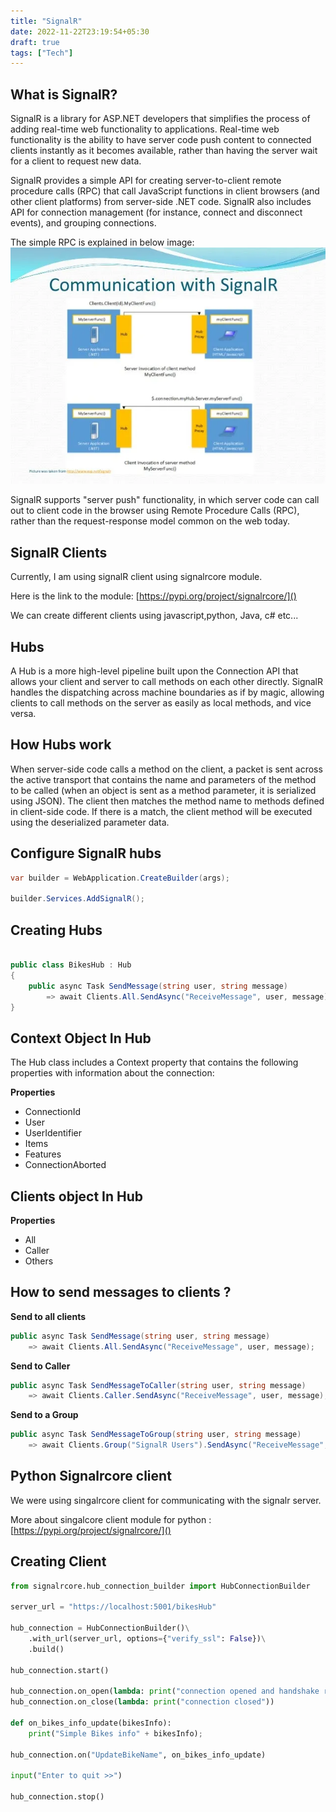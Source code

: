 ```yaml
---
title: "SignalR"
date: 2022-11-22T23:19:54+05:30
draft: true
tags: ["Tech"]
---
```


## What is SignalR?

SignalR is a library for ASP.NET developers that simplifies the process of adding real-time web functionality to applications. Real-time web functionality is the ability to have server code push content to connected clients instantly as it becomes available, rather than having the server wait for a client to request new data.

SignalR provides a simple API for creating server-to-client remote procedure calls (RPC) that call JavaScript functions in client browsers (and other client platforms) from server-side .NET code. SignalR also includes API for connection management (for instance, connect and disconnect events), and grouping connections.

The simple RPC is explained in below image:
![Communication](/images/signalr/signalr_communication.webp)

SignalR supports "server push" functionality, in which server code can call out to client code in the browser using Remote Procedure Calls (RPC), rather than the request-response model common on the web today.

## SignalR Clients

Currently, I am using signalR client using signalrcore module.

Here is the link to the module: [https://pypi.org/project/signalrcore/]()

We can create different clients using javascript,python, Java, c# etc...

## Hubs

A Hub is a more high-level pipeline built upon the Connection API that allows your client and server to call methods on each other directly. SignalR handles the dispatching across machine boundaries as if by magic, allowing clients to call methods on the server as easily as local methods, and vice versa.

## How Hubs work

When server-side code calls a method on the client, a packet is sent across the active transport that contains the name and parameters of the method to be called (when an object is sent as a method parameter, it is serialized using JSON). The client then matches the method name to methods defined in client-side code. If there is a match, the client method will be executed using the deserialized parameter data.

## Configure SignalR hubs

``` c#
var builder = WebApplication.CreateBuilder(args);

builder.Services.AddSignalR();
```

## Creating Hubs

``` c#

public class BikesHub : Hub
{
    public async Task SendMessage(string user, string message)
        => await Clients.All.SendAsync("ReceiveMessage", user, message);
}

```

## Context Object In Hub

The Hub class includes a Context property that contains the following properties with information about the connection:

**Properties**

* ConnectionId
* User
* UserIdentifier
* Items
* Features
* ConnectionAborted

## Clients object In Hub

**Properties**

* All
* Caller
* Others

## How to send messages to clients ?

**Send to all clients**

``` c#
public async Task SendMessage(string user, string message)
    => await Clients.All.SendAsync("ReceiveMessage", user, message);
```

**Send to Caller**

``` c#
public async Task SendMessageToCaller(string user, string message)
    => await Clients.Caller.SendAsync("ReceiveMessage", user, message);
```

**Send to a Group**

``` c#
public async Task SendMessageToGroup(string user, string message)
    => await Clients.Group("SignalR Users").SendAsync("ReceiveMessage", user, message);
```

## Python Signalrcore client

We were using singalrcore client for communicating with the signalr server.

More about singalcore client module for python : [https://pypi.org/project/signalrcore/]()

## Creating Client

``` python
from signalrcore.hub_connection_builder import HubConnectionBuilder

server_url = "https://localhost:5001/bikesHub"

hub_connection = HubConnectionBuilder()\
    .with_url(server_url, options={"verify_ssl": False})\
    .build()

hub_connection.start()

hub_connection.on_open(lambda: print("connection opened and handshake received ready to send messages"))
hub_connection.on_close(lambda: print("connection closed"))

def on_bikes_info_update(bikesInfo):
    print("Simple Bikes info" + bikesInfo);

hub_connection.on("UpdateBikeName", on_bikes_info_update)

input("Enter to quit >>")

hub_connection.stop()
```

